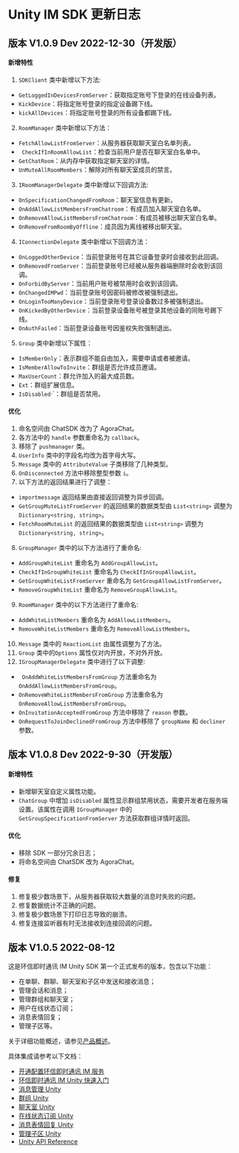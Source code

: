 # Unity IM SDK 更新日志

<Toc />

## 版本 V1.0.9 Dev 2022-12-30（开发版）

#### 新增特性

1. `SDKClient` 类中新增以下方法:      
 - `GetLoggedInDevicesFromServer`：获取指定账号下登录的在线设备列表。
 - `KickDevice`：将指定账号登录的指定设备踢下线。
 - `kickAllDevices`：将指定账号登录的所有设备都踢下线。
2. `RoomManager` 类中新增以下方法： 
 - `FetchAllowListFromServer`：从服务器获取聊天室白名单列表。
 - ` CheckIfInRoomAllowList`：检查当前用户是否在聊天室白名单中。
 - `GetChatRoom`：从内存中获取指定聊天室的详情。
 - `UnMuteAllRoomMembers`：解除对所有聊天室成员的禁言。
3. `IRoomManagerDelegate` 类中新增以下回调方法:
 - `OnSpecificationChangedFromRoom`：聊天室信息有更新。
 - `OnAddAllowListMembersFromChatroom`：有成员加入聊天室白名单。
 - `OnRemoveAllowListMembersFromChatroom`：有成员被移出聊天室白名单。
 - `OnRemoveFromRoomByOffline`：成员因为离线被移出聊天室。              
4. `IConnectionDelegate` 类中新增以下回调方法：
 - `OnLoggedOtherDevice`：当前登录账号在其它设备登录时会接收到此回调。
 - `OnRemovedFromServer`：当前登录账号已经被从服务器端删除时会收到该回调。
 - `OnForbidByServer`：当前用户账号被禁用时会收到该回调。
 - `OnChangedIMPwd`：当前登录账号因密码被修改被强制退出。
 - `OnLoginTooManyDevice`：当前登录账号登录设备数过多被强制退出。
 - `OnKickedByOtherDevice`：当前登录设备账号被登录其他设备的同账号踢下线。
 - `OnAuthFailed`：当前登录设备账号因鉴权失败强制退出。
5. `Group` 类中新增以下属性：             
 - `IsMemberOnly`：表示群组不能自由加入，需要申请或者被邀请。
 - `IsMemberAllowToInvite`：群组是否允许成员邀请。
 - `MaxUserCount`：群允许加入的最大成员数。
 - `Ext`：群组扩展信息。
 - `IsDisabled`·`：群组是否禁用。         
              
#### 优化

1. 命名空间由 ChatSDK 改为了 AgoraChat。
2. 各方法中的 `handle` 参数重命名为 `callback`。
3. 移除了 `pushmanager` 类。
4. `UserInfo` 类中的字段名均改为首字母大写。
5. `Message` 类中的 `AttributeValue` 子类移除了几种类型。
6. `OnDisconnected` 方法中移除整型参数 `i`。
7. 以下方法的返回结果进行了调整：
 - `importmessage` 返回结果由直接返回调整为异步回调。
 - `GetGroupMuteListFromServer` 的返回结果的数据类型由 `List<string>` 调整为 `Dictionary<string, string>`。
 - `FetchRoomMuteList` 的返回结果的数据类型由 `List<string>` 调整为 `Dictionary<string, string>`。
8. `GroupManager` 类中的以下方法进行了重命名:
 - `AddGroupWhiteList` 重命名为 `AddGroupAllowList`。
 - `CheckIfInGroupWhiteList` 重命名为 `CheckIfInGroupAllowList`。
 - `GetGroupWhiteListFromServer` 重命名为 `GetGroupAllowListFromServer`。
 - `RemoveGroupWhiteList` 重命名为 `RemoveGroupAllowList`。            
9. `RoomManager` 类中的以下方法进行了重命名:
 - `AddWhiteListMembers` 重命名为 `AddAllowListMembers`。
 - `RemoveWhiteListMembers` 重命名为 `RemoveAllowListMembers`。                
10. `Message` 类中的 `ReactionList` 由属性调整为了方法。           
11. `Group` 类中的`Options` 属性仅对内开放，不对外开放。                    
12. `IGroupManagerDelegate` 类中进行了以下调整:
 - ` OnAddWhiteListMembersFromGroup` 方法重命名为 `OnAddAllowListMembersFromGroup`。
 - `OnRemoveWhiteListMembersFromGroup` 方法重命名为 `OnRemoveAllowListMembersFromGroup`。
 - `OnInvitationAcceptedFromGroup` 方法中移除了 `reason` 参数。
 - `OnRequestToJoinDeclinedFromGroup` 方法中移除了 `groupName` 和 `decliner` 参数。

## 版本 V1.0.8 Dev 2022-9-30（开发版）

#### 新增特性

- 新增聊天室自定义属性功能。
- `ChatGroup` 中增加 `isDisabled` 属性显示群组禁用状态，需要开发者在服务端设置。该属性在调用 `IGroupManager` 中的 `GetGroupSpecificationFromServer` 方法获取群组详情时返回。
#### 优化

- 移除 SDK 一部分冗余日志；
- 将命名空间由 ChatSDK 改为 AgoraChat。
        
#### 修复

  1. 修复极少数场景下，从服务器获取较大数量的消息时失败的问题。
  2. 修复数据统计不正确的问题。       
  3. 修复极少数场景下打印日志导致的崩溃。
  4. 修复连接监听器有时无法接收到连接回调的问题。

## 版本 V1.0.5 2022-08-12

这是环信即时通讯 IM Unity SDK 第一个正式发布的版本，包含以下功能：

- 在单聊、群聊、聊天室和子区中发送和接收消息；
- 管理会话和消息；
- 管理群组和聊天室；
- 用户在线状态订阅；
- 消息表情回复；
- 管理子区等。

关于详细功能概述，请参见[产品概述](http://docs-im-beta.easemob.com/product/introduction.html)。

具体集成请参考以下文档：

- [开通配置环信即时通讯 IM 服务](/product/enable_and_configure_IM.html)
- [环信即时通讯 IM Unity 快速入门](quickstart.html)
- [消息管理 Unity](message_overview.html)
- [群组 Unity](group_overview.html)
- [聊天室 Unity](room_overview.html)
- [在线状态订阅 Unity](presence.html)
- [消息表情回复 Unity](reaction.html)
- [管理子区 Unity](thread.html)
- [Unity API Reference](apireference.html)